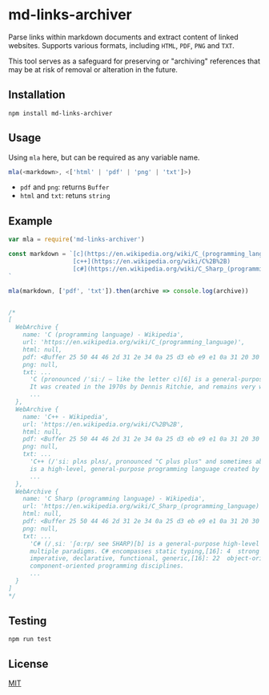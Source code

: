 # md-links-archiver
Parse links within markdown documents and extract content of linked websites. Supports various formats, including `HTML`, `PDF`, `PNG` and `TXT`.

This tool serves as a safeguard for preserving or "archiving" references that may be at risk of removal or alteration in the future.

## Installation
`npm install md-links-archiver`

## Usage
Using `mla` here, but can be required as any variable name.
```javascript
mla(<markdown>, <['html' | 'pdf' | 'png' | 'txt']>)
```

* `pdf` and `png`: returns `Buffer`
* `html` and `txt`: retuns `string`

## Example
```javascript
var mla = require('md-links-archiver')

const markdown = `[c](https://en.wikipedia.org/wiki/C_(programming_language))
                  [c++](https://en.wikipedia.org/wiki/C%2B%2B)
                  [c#](https://en.wikipedia.org/wiki/C_Sharp_(programming_language))
`

mla(markdown, ['pdf', 'txt']).then(archive => console.log(archive)) 


/*
[
  WebArchive {
    name: 'C (programming language) - Wikipedia',
    url: 'https://en.wikipedia.org/wiki/C_(programming_language)',
    html: null,
    pdf: <Buffer 25 50 44 46 2d 31 2e 34 0a 25 d3 eb e9 e1 0a 31 20 30 20 6f 62 6a 0a 3c 3c 2f 43 72 65 61 74 6f 72 20 28 4d 6f 7a 69 6c 6c 61 2f 35 2e 30 20 5c 28 58 ... 1665334 more bytes>,
    png: null,
    txt: ...
      'C (pronounced /ˈsiː/ – like the letter c)[6] is a general-purpose computer programming language. 
      It was created in the 1970s by Dennis Ritchie, and remains very widely used and influential.
      ...
  },
  WebArchive {
    name: 'C++ - Wikipedia',
    url: 'https://en.wikipedia.org/wiki/C%2B%2B',
    html: null,
    pdf: <Buffer 25 50 44 46 2d 31 2e 34 0a 25 d3 eb e9 e1 0a 31 20 30 20 6f 62 6a 0a 3c 3c 2f 43 72 65 61 74 6f 72 20 28 4d 6f 7a 69 6c 6c 61 2f 35 2e 30 20 5c 28 58 ... 1654175 more bytes>,
    png: null,
    txt: ...
      'C++ (/ˈsiː plʌs plʌs/, pronounced "C plus plus" and sometimes abbreviated as CPP) 
      is a high-level, general-purpose programming language created by Danish computer scientist Bjarne Stroustrup.
      ...
  },
  WebArchive {
    name: 'C Sharp (programming language) - Wikipedia',
    url: 'https://en.wikipedia.org/wiki/C_Sharp_(programming_language)',
    html: null,
    pdf: <Buffer 25 50 44 46 2d 31 2e 34 0a 25 d3 eb e9 e1 0a 31 20 30 20 6f 62 6a 0a 3c 3c 2f 43 72 65 61 74 6f 72 20 28 4d 6f 7a 69 6c 6c 61 2f 35 2e 30 20 5c 28 58 ... 1349274 more bytes>,
    png: null,
    txt: ...
      'C# (/ˌsiː ˈʃɑːrp/ see SHARP)[b] is a general-purpose high-level programming language supporting 
      multiple paradigms. C# encompasses static typing,[16]: 4  strong typing, lexically scoped, 
      imperative, declarative, functional, generic,[16]: 22  object-oriented (class-based), and 
      component-oriented programming disciplines.
      ...
  }
]
*/
```

## Testing
```
npm run test
```

## License

[MIT](https://github.com/TheWilley/md-links-archiver/blob/main/LICENSE)
